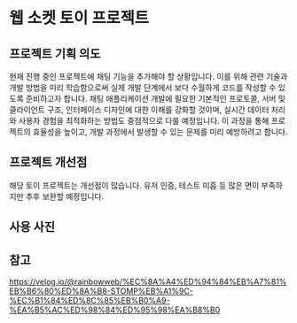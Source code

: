 # 웹 소켓 토이 프로젝트
## 프로젝트 기획 의도
현재 진행 중인 프로젝트에 채팅 기능을 추가해야 할 상황입니다. 이를 위해 관련 기술과 개발 방법을 미리 학습함으로써 실제 개발 단계에서 보다 수월하게 코드를 작성할 수 있도록 준비하고자 합니다. 채팅 애플리케이션 개발에 필요한 기본적인 프로토콜, 서버 및 클라이언트 구조, 인터페이스 디자인에 대한 이해를 강화할 것이며, 실시간 데이터 처리와 사용자 경험을 최적화하는 방법도 중점적으로 다룰 예정입니다. 이 과정을 통해 프로젝트의 효율성을 높이고, 개발 과정에서 발생할 수 있는 문제를 미리 예방하려고 합니다.
## 프로젝트 개선점
해당 토이 프로젝트는 개선점이 많습니다. 
유저 인증, 테스트 미흡 등 많은 면이 부족하지만 추후 보완할 예정입니다.
## 사용 사진 
## 참고
https://velog.io/@rainbowweb/%EC%8A%A4%ED%94%84%EB%A7%81%EB%B6%80%ED%8A%B8-STOMP%EB%A1%9C-%EC%B1%84%ED%8C%85%EB%B0%A9-%EA%B5%AC%ED%98%84%ED%95%98%EA%B8%B0